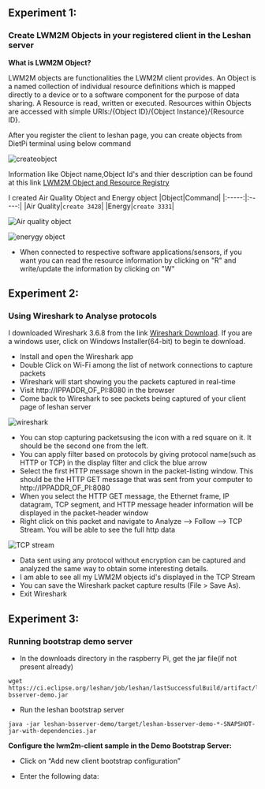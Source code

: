 ## Experiment 1:
### Create LWM2M Objects in your registered client in the Leshan server

**What is LWM2M Object?**

LWM2M objects are functionalities the LWM2M client provides. An Object is a named collection of individual resource definitions which is mapped directly to a device or to a software component for the purpose of data sharing. A Resource is read, written or executed. Resources within Objects are accessed with simple URIs:/{Object ID}/{Object Instance}/{Resource ID}.

After you register the client to leshan page, you can create objects from DietPi terminal using below command

![createobject](https://user-images.githubusercontent.com/112504410/191579708-0ae2e7e5-c00a-4300-b7d5-99b76c986bfa.png)

Information like Object name,Object Id's and thier description can be found at this link [LWM2M Object and Resource Registry](https://technical.openmobilealliance.org/OMNA/LwM2M/LwM2MRegistry.html)

I created Air Quality Object and Energy object
|Object|Command|
|:-----:|:-----:|
|Air Quality|`create 3428`|
|Energy|`create 3331`|

![Air quality object](https://user-images.githubusercontent.com/112504410/191582126-510123ff-2f11-4165-be87-d03d8804bc81.png)

![enerygy object](https://user-images.githubusercontent.com/112504410/191582153-3f8d04b9-5339-4e2a-be35-3b0ddb1517ac.png)

- When connected to respective software applications/sensors, if you want you can read the resource information by clicking on "R" and write/update the information by clicking on "W"

## Experiment 2:
### Using Wireshark to Analyse protocols

I downloaded Wireshark 3.6.8 from the link [Wireshark Download](https://www.wireshark.org/download.html). If you are a windows user, click on Windows Installer(64-bit) to begin te download.

- Install and open the Wireshark app
- Double Click on Wi-Fi among the list of network connections to capture packets
- Wireshark will start showing you the packets captured in real-time
- Visit http://IPPADDR_OF_PI:8080 in the browser
- Come back to Wireshark to see packets being captured of your client page of leshan server

![wireshark](https://user-images.githubusercontent.com/112504410/191587560-13fdff9d-e976-4eeb-b5ee-8aa9d2b5f0a2.png)

- You can stop capturing packetsusing the icon with a red square on it.  It should be the second one from the left.  
- You can apply filter based on protocols by giving protocol name(such as HTTP or TCP) in the display filter and click the blue arrow
- Select the first HTTP message shown in the packet-listing window.  This should be the HTTP GET message that was sent from your computer to http://IPPADDR_OF_PI:8080
- When you select the HTTP GET message, the Ethernet frame, IP datagram, TCP segment, and HTTP message header information will be displayed in the packet-header window
- Right click on this packet and navigate to Analyze --> Follow --> TCP Stream. You will be able to see the full http data

![TCP stream](https://user-images.githubusercontent.com/112504410/191589772-ca6a2914-b17a-427a-b80f-0afe824a3687.png)

- Data sent using any protocol without encryption can be captured and analyzed the same way to obtain some interesting details.
- I am able to see all my LWM2M objects id's displayed in the TCP Stream
- You can save the Wireshark packet capture results (File > Save As).  
- Exit Wireshark

## Experiment 3:
### Running bootstrap demo server

- In the downloads directory in the raspberry Pi, get the jar file(if not present already)
```
wget https://ci.eclipse.org/leshan/job/leshan/lastSuccessfulBuild/artifact/leshan-bsserver-demo.jar
```
- Run the leshan bootstrap server 
``` 
java -jar leshan-bsserver-demo/target/leshan-bsserver-demo-*-SNAPSHOT-jar-with-dependencies.jar
```

**Configure the lwm2m-client sample in the Demo Bootstrap Server:**

- Click on “Add new client bootstrap configuration”

- Enter the following data:

